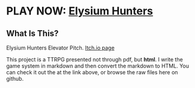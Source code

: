 # PLAY NOW: [Elysium Hunters](https://hannah-sloan.github.io/Elysium-Hunters/)



## What Is This?

Elysium Hunters Elevator Pitch. [Itch.io page](https://hannahsloan.itch.io/elysium-hunters)



This project is a TTRPG presented not through pdf, but **html**. I write the game system in markdown and then convert the markdown to HTML. You can check it out the at the link above, or browse the raw files here on github.
